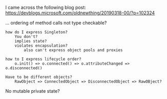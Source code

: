 I came across the following blog post: https://devblogs.microsoft.com/oldnewthing/20190318-00/?p=102324

…
ordering of method calls not type checkable?

	how do I express Singleton?
		You don't?
		implies state?
		violates encapsulation?
			also can't express object pools and proxies

	how to I express lifecycle order?
		o.init() => o.connected() => o.attributeChanged => o.disconnected()

	Have to be different objects?
		RawObject => ConnectedObject => DisconnectedObject => RawOBject?
No mutable private state?
